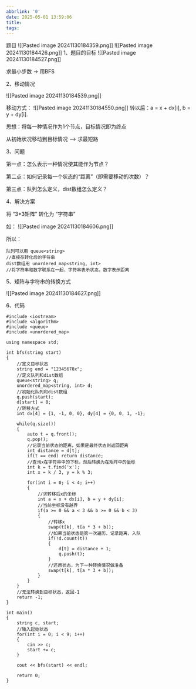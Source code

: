 ```yaml
---
abbrlink: '0'
date: 2025-05-01 13:59:06
title:
tags:
---
```


题目
![[Pasted image 20241130184359.png]]
![[Pasted image 20241130184426.png]]
1、题目的目标
![[Pasted image 20241130184527.png]]


求最小步数 -> 用BFS

2、移动情况

![[Pasted image 20241130184539.png]]

移动方式：
![[Pasted image 20241130184550.png]]
转以后：a = x + dx[i], b = y + dy[i].

思想：将每一种情况作为1个节点，目标情况即为终点

从初始状况移动到目标情况 —> 求最短路

3、问题

第一点：怎么表示一种情况使其能作为节点？

第二点：如何记录每一个状态的“距离”（即需要移动的次数）？

第三点：队列怎么定义，dist数组怎么定义？

4、解决方案

将 “3*3矩阵” 转化为 “字符串”

如：
![[Pasted image 20241130184606.png]]
​

所以：
~~~
队列可以用 queue<string>
//直接存转化后的字符串
dist数组用 unordered_map<string, int>
//将字符串和数字联系在一起，字符串表示状态，数字表示距离
~~~
5、矩阵与字符串的转换方式

![[Pasted image 20241130184627.png]]

6、代码
~~~
#include <iostream>
#include <algorithm>
#include <queue>
#include <unordered_map>

using namespace std;

int bfs(string start)
{
    //定义目标状态
    string end = "12345678x";
    //定义队列和dist数组
    queue<string> q;
    unordered_map<string, int> d;
    //初始化队列和dist数组
    q.push(start);
    d[start] = 0;
    //转移方式
    int dx[4] = {1, -1, 0, 0}, dy[4] = {0, 0, 1, -1};

    while(q.size())
    {
        auto t = q.front();
        q.pop();
        //记录当前状态的距离，如果是最终状态则返回距离
        int distance = d[t];
        if(t == end) return distance;
        //查询x在字符串中的下标，然后转换为在矩阵中的坐标
        int k = t.find('x');
        int x = k / 3, y = k % 3;

        for(int i = 0; i < 4; i++)
        {
            //求转移后x的坐标
            int a = x + dx[i], b = y + dy[i];
            //当前坐标没有越界
            if(a >= 0 && a < 3 && b >= 0 && b < 3)
            {
                //转移x
                swap(t[k], t[a * 3 + b]);
                //如果当前状态是第一次遍历，记录距离，入队
                if(!d.count(t))
                {
                    d[t] = distance + 1;
                    q.push(t);
                }
                //还原状态，为下一种转换情况做准备
                swap(t[k], t[a * 3 + b]);
            }
        }
    }
    //无法转换到目标状态，返回-1
    return -1;
}

int main()
{
    string c, start;
    //输入起始状态
    for(int i = 0; i < 9; i++)
    {
        cin >> c;
        start += c;
    }

    cout << bfs(start) << endl;

    return 0;
}
~~~
